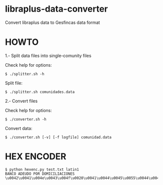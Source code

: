 libraplus-data-converter
========================

Convert libraplus data to Gesfincas data format

HOWTO
========

1.- Split data files into single-comunity files

Check help for options:

    $ ./splitter.sh -h

Split file:

    $ ./splitter.sh comunidades.data

2.- Convert files

Check help for options:

    $ ./converter.sh -h

Convert data:

    $ ./converter.sh [-v] [-f logfile] comunidad.data

HEX ENCODER
===========
    $ python hexenc.py test.txt latin1
    BANCO ADEUDO POR DOMICILIACIONES
    \u0042\u0041\u004e\u0043\u004f\u0020\u0041\u0044\u0045\u0055\u0044\u004f\u0020\u0050\u004f\u0052\u0020\u0044\u004f\u004d\u0049\u0043\u0049\u004c\u0049\u0041\u0043\u0049\u004f\u004e\u0045\u0053\u000d\u000a
